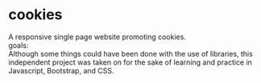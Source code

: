 # cookies
A responsive single page website promoting cookies.
<br/>
goals:
<br/>
Although some things could have been done with the use of libraries, this independent project was taken on for the sake of learning and practice in Javascript, Bootstrap, and CSS.
